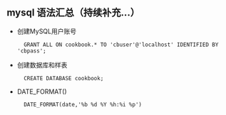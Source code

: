 ## mysql 语法汇总（持续补充...）

- 创建MySQL用户账号


		GRANT ALL ON cookbook.* TO 'cbuser'@'localhost' IDENTIFIED BY 'cbpass';
		
- 创建数据库和样表

		CREATE DATABASE cookbook;
		
- DATE_FORMAT()

		DATE_FORMAT(date,'%b %d %Y %h:%i %p')